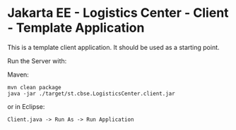 # Jakarta EE - Logistics Center - Client - Template Application

This is a template client application. It should be used as a starting point.

Run the Server with:

Maven:
```
mvn clean package
java -jar ./target/st.cbse.LogisticsCenter.client.jar
```

or in Eclipse:
```
Client.java -> Run As -> Run Application
```
